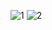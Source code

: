 
![1](https://user-images.githubusercontent.com/35347949/164982386-6861f1f4-2d24-4f43-bb19-b1c9abe3ac94.jpg)
![2](https://user-images.githubusercontent.com/35347949/164982389-ed02a2ae-d03e-4046-ae31-f975e2650294.jpg)




